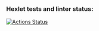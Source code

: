 ### Hexlet tests and linter status:
[![Actions Status](https://github.com/artzzon/frontend-project-lvl2/workflows/hexlet-check/badge.svg)](https://github.com/artzzon/frontend-project-lvl2/actions)